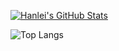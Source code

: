 [![Hanlei's GitHub Stats](https://github-readme-stats.vercel.app/api?username=roomforyeesus&show_icons=true)](https://github.com/roomforyeesus)

![Top Langs](https://github-readme-stats.vercel.app/api/top-langs/?username=roomforyeesus&show_icons=true)

